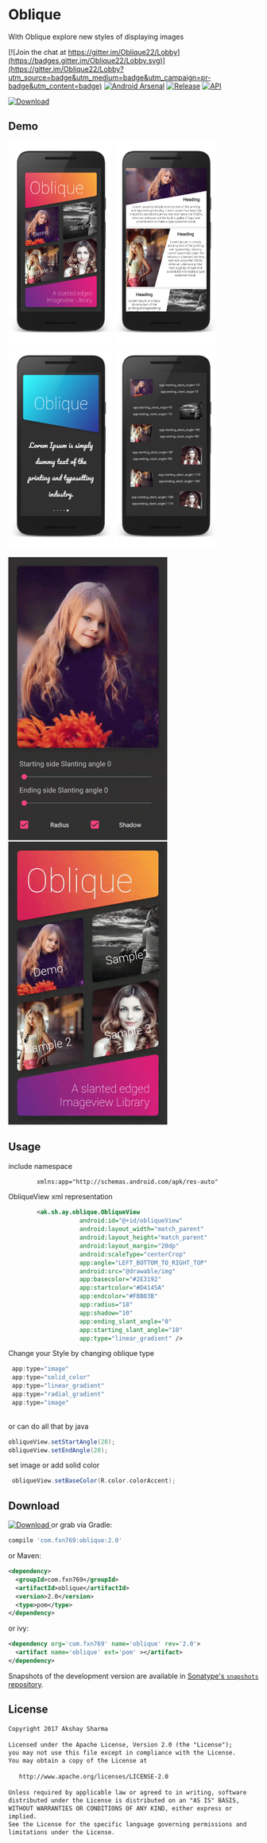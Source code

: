Oblique
=======

With Oblique explore new styles of displaying images

[![Join the chat at https://gitter.im/Oblique22/Lobby](https://badges.gitter.im/Oblique22/Lobby.svg)](https://gitter.im/Oblique22/Lobby?utm_source=badge&utm_medium=badge&utm_campaign=pr-badge&utm_content=badge)
[![Android Arsenal](https://img.shields.io/badge/Android%20Arsenal-Oblique-blue.svg?style=flat-square)](https://android-arsenal.com/details/1/5659)
[![Release](https://jitpack.io/v/akshay2211/Oblique.svg?style=flat-square)](https://jitpack.io/#akshay2211/Oblique)
[![API](https://img.shields.io/badge/API-9%2B-blue.svg?style=flat-square)](https://android-arsenal.com/api?level=9)

[ ![Download](media/google-play-badge.png) ](https://play.google.com/store/apps/details?id=ak.sh.ay.app)

Demo
----
![](media/one.png)
![](media/two.png)
![](media/three.png)
![](media/four.png)

![](media/media_1.gif)
![](media/media_2.gif)



Usage
-----
include namespace
```xml
        xmlns:app="http://schemas.android.com/apk/res-auto"
```

ObliqueView xml representation
```xml
        <ak.sh.ay.oblique.ObliqueView
                    android:id="@+id/obliqueView"
                    android:layout_width="match_parent"
                    android:layout_height="match_parent"
                    android:layout_margin="20dp"
                    android:scaleType="centerCrop"
                    app:angle="LEFT_BOTTOM_TO_RIGHT_TOP"
                    android:src="@drawable/img"
                    app:basecolor="#2E3192"
                    app:startcolor="#D4145A"
                    app:endcolor="#FBB03B"
                    app:radius="18"
                    app:shadow="10"
                    app:ending_slant_angle="0"
                    app:starting_slant_angle="10"
                    app:type="linear_gradient" />
```

Change your Style by changing oblique type
```groovy
 app:type="image" 
 app:type="solid_color" 
 app:type="linear_gradient" 
 app:type="radial_gradient" 
 app:type="image" 
 
```

or can do all that by java
```groovy
obliqueView.setStartAngle(20);
obliqueView.setEndAngle(20);
```
set image or add solid color
```groovy
 obliqueView.setBaseColor(R.color.colorAccent);
```

Download
--------

 [ ![Download](https://api.bintray.com/packages/fxn769/android_projects/Oblique/images/download.svg) ](https://bintray.com/fxn769/android_projects/Oblique/_latestVersion)  or grab via Gradle:
```groovy
compile 'com.fxn769:oblique:2.0'
```
or Maven:
```xml
<dependency>
  <groupId>com.fxn769</groupId>
  <artifactId>oblique</artifactId>
  <version>2.0</version>
  <type>pom</type>
</dependency>
```
or ivy:
```xml
<dependency org='com.fxn769' name='oblique' rev='2.0'>
  <artifact name='oblique' ext='pom' ></artifact>
</dependency>
```

Snapshots of the development version are available in [Sonatype's `snapshots` repository][snap].



License
--------

    Copyright 2017 Akshay Sharma

    Licensed under the Apache License, Version 2.0 (the "License");
    you may not use this file except in compliance with the License.
    You may obtain a copy of the License at

       http://www.apache.org/licenses/LICENSE-2.0

    Unless required by applicable law or agreed to in writing, software
    distributed under the License is distributed on an "AS IS" BASIS,
    WITHOUT WARRANTIES OR CONDITIONS OF ANY KIND, either express or implied.
    See the License for the specific language governing permissions and
    limitations under the License.


 [1]: https://play.google.com/store/apps/details?id=ak.sh.ay.app
 [2]: https://dl.bintray.com/fxn769/android_projects/com/fxn769/oblique/1.0/oblique-1.0-sources.jar
 [snap]: https://oss.sonatype.org/content/repositories/snapshots/